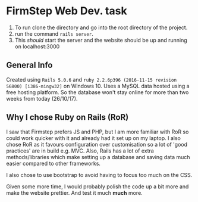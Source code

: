 # FirmStep Web Dev. task

1. To run clone the directory and go into the root directory of the project.
2. run the command `rails server`.
3. This *should* start the server and the website should be up and running on localhost:3000

## General Info
Created using `Rails 5.0.6` and `ruby 2.2.6p396 (2016-11-15 revision 56800) [i386-mingw32]` on Windows 10.
Uses a MySQL data hosted using a free hosting platform. So the database won't stay online for more than two weeks from today (26/10/17).

## Why I chose Ruby on Rails (RoR)

I saw that Firmstep prefers JS and PHP, but I am more familiar with RoR so could work quicker with it and already had it set up on my laptop.
I also chose RoR as it favours configuration over customisation so a lot of 'good practices' are in build e.g. MVC. Also, Rails has a lot of extra methods/libraries which make setting up a database and saving data much easier compared to other frameworks.

I also chose to use bootstrap to avoid having to focus too much on the CSS.

Given some more time, I would probably polish the code up a bit more and make the website prettier. And test it much **much** more.

